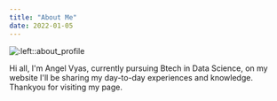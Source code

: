 ```yaml
---
title: "About Me"
date: 2022-01-05
---
```


![:left::about_profile](/images/690.jpg)

Hi all, I'm Angel Vyas, currently pursuing Btech in Data Science, on my website I'll be sharing my day-to-day experiences and knowledge. 
Thankyou for visiting my page.